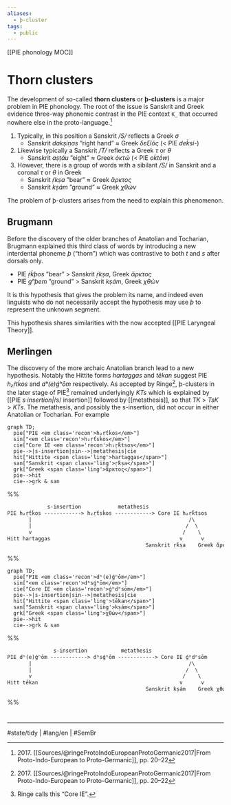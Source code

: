 ```yaml
---
aliases:
  - þ-cluster
tags:
  - public
---
```

[[PIE phonology MOC]]
# Thorn clusters
The development of so-called **thorn clusters** or **þ-clusters** is a major problem in PIE phonology.
The root of the issue is Sanskrit and Greek evidence three-way phonemic contrast in the PIE context `K_`
that occurred nowhere else in the proto-language.[^2017]

1. Typically, in this position a Sanskrit <em class="ling">/S/</em> reflects a Greek <em class="ling">σ</em>
   - Sanskrit <em class="ling">dakṣiṇas</em> ”right hand” ≈ Greek <em class="ling">δεξῐός</em> (< PIE <em class="recon">deḱsi-</em>)
1. Likewise typically a Sanskrit <em class="ling">/T/</em> reflects a Greek <em class="ling">τ</em> or <em class="ling">θ</em>
   - Sanskrit <em class="ling">aṣṭáu</em> ”eight” ≈ Greek <em class="ling">ὀκτώ</em> (< PIE <em class="recon">oḱtṓw</em>)
2. However, there is a group of words with a sibilant <em class="ling">/S/</em> in Sanskrit
   and a coronal <em class="ling">τ</em> or <em class="ling">θ</em> in Greek
   - Sanskrit <em class="ling">ṛ́kṣa</em> ”bear” ≈ Greek <em class="ling">ἄρκτος</em>
   - Sanskrit <em class="ling">kṣám</em> ”ground” ≈ Greek <em class="ling">χθών</em>

The problem of þ-clusters arises from the need to explain this phenomenon.

[^2017]: 2017\. [[Sources/@ringeProtoIndoEuropeanProtoGermanic2017|From Proto-Indo-European to Proto-Germanic]], pp. 20–22

## Brugmann
Before the discovery of the older branches of Anatolian and Tocharian,
Brugmann explained this third class of words by introducing a new interdental phoneme <em class="recon">þ</em> (“thorn”)
which was contrastive to both <em class="recon">t</em> and <em class="recon">s</em> after dorsals only.

- PIE <em class="recon">ṛ́ḱþos</em> ”bear” > Sanskrit <em class="ling">ṛ́kṣa</em>, Greek <em class="ling">ἄρκτος</em>
- PIE <em class="recon">gʰþem</em> ”ground” > Sanskrit <em class="ling">kṣám</em>, Greek <em class="ling">χθών</em>

It is this hypothesis that gives the problem its name,
and indeed even linguists who do not necessarily accept the hypothesis may use <em class="recon">þ</em> to represent the unknown segment.

This hypothesis shares similarities with the now accepted [[PIE Laryngeal Theory]].

## Merlingen
The discovery of the more archaic Anatolian branch lead to a new hypothesis.
Notably the Hittite forms <em class="ling">hartaggas</em> and <em class="ling">tēkan</em> suggest PIE <em class="recon">h₂ṛ́tḱos</em> and <em class="recon">dʰ(e)ǵʰōm</em> respectively.
As accepted by Ringe[^2017], þ-clusters in the later stage of PIE[^core] remained underlyingly <em class="recon">KTs</em> which is explained by [[PIE *s insertion|*/s/ insertion]] followed by [[metathesis]],
so that <em class="recon">TK</em> > <em class="recon">TsK</em> > <em class="recon">KTs</em>. 
The metathesis, and possibly the s-insertion, did not occur in either Anatolian or Tocharian.
For example

[^core]: Ringe calls this “Core IE”.

```mermaid
graph TD;
  pie["PIE <em class='recon'>h₂ṛ́tḱos</em>"]
  sin["<em class='recon'>h₂ṛ́tsḱos</em>"]
  cie["Core IE <em class='recon'>h₂ṛ́ḱtsos</em>"]
  pie-->|s-insertion|sin-->|metathesis|cie
  hit["Hittite <span class='ling'>hartaggas</span>"]
  san["Sanskrit <span class='ling'>ṛ́kṣa</span>"]
  grk["Greek <span class='ling'>ἄρκτος</span>"]
  pie-->hit
  cie-->grk & san
```



%%
```txt
             s-insertion            metathesis
PIE h₂ṛ́tḱos ------------> h₂ṛ́tsḱos ------------> Core IE h₂ṛ́ḱtsos
       |                                                   /\
       |                                                  /  \
       v                                                 /    \
Hitt hartaggas                                          v      v
                                             Sanskrit ṛ́kṣa    Greek ἄρκτος
```
%%

```mermaid
graph TD;
  pie["PIE <em class='recon'>dʰ(e)ǵʰōm</em>"]
  sin["<em class='recon'>dʰsǵʰōm</em>"]
  cie["Core IE <em class='recon'>ǵʰdʰsōm</em>"]
  pie-->|s-insertion|sin-->|metathesis|cie
  hit["Hittite <span class='ling'>tēkan</span>"]
  san["Sanskrit <span class='ling'>kṣám</span>"]
  grk["Greek <span class='ling'>χθών</span>"]
  pie-->hit
  cie-->grk & san
```

%%
```txt
               s-insertion           metathesis
PIE dʰ(e)ǵʰōm ------------> dʰsǵʰōm ------------> Core IE ǵʰdʰsōm
       |                                                   /\
       |                                                  /  \
       v                                                 /    \
Hitt tēkan                                              v      v
                                             Sanskrit kṣám    Greek χθών
```
%%

#
---
#state/tidy | #lang/en | #SemBr
